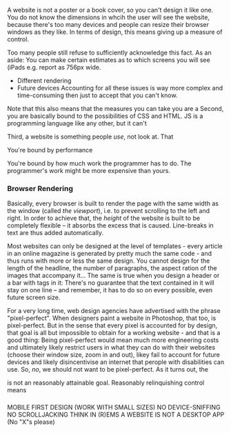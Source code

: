 



A website is not a poster or a book cover, so you can't design it like one. You do not know the dimensions in whcih the user will see the website, because there's too many devices and people can resize their browser windows as they like. In terms of design, this means giving up a measure of control.

Too many people still refuse to sufficiently acknowledge this fact.
As an aside: You can make certain estimates as to which screens you will see (iPads e.g. report as 756px wide. 
- Different rendering
- Future devices
Accounting for all these issues is way more complex and time-consuming then just to accept that you can't know.

Note that this also means that the measures you can take  you are a
Second, you are basically bound to the possibilities of CSS and HTML.
JS is a programming language like any other, but it can't

Third, a website is something people *use*, not look at. That

You're bound by performance

You're bound by how much work the programmer has to do.
The programmer's work might be more expensive than yours.





### Browser Rendering
Basically, every browser is built to render the page with the same width as the window (called *the viewport*), i.e. to prevent scrolling to the left and right. In order to achieve that, the *height* of the website is built to be completely flexible – it absorbs the excess that is caused. Line-breaks in text are thus added automatically. 

Most websites can only be designed at the level of templates - every article in an online magazine is generated by pretty much the same code - and thus runs with more or less the same design. You cannot design for the length of the headline, the number of paragraphs, the aspect ration of the images that accompany it... The same is true when you design a header or a bar with tags in it: There's no guarantee that the text contained in it will stay on one line – and remember, it has to do so on every possible, even future screen size. 


For a very long time, web design agencies have advertised with the phrase "pixel-perfect". When designers paint a website in Photoshop, that too, is pixel-perfect. But in the sense that every pixel is accounted for by design, that goal is all but impossible to obtain for a working website - and that is a good thing: Being pixel-perfect would mean much more engineering costs and ultimately likely restrict users in what they can do with their websites (choose their window size, zoom in and out), likey fail to account for future devices and likely disincentivise an internet that perople with disabilities can use. So, *no*, we should not want to be pixel-perfect. As it turns out, the

 is not an reasonably attainable goal.
Reasonably relinquishing control means 

###

MOBILE FIRST DESIGN (WORK WITH SMALL SIZES)
NO DEVICE-SNIFFING
NO SCROLLJACKING
THINK IN (R)EMS
A WEBSITE IS NOT A DESKTOP APP (No "X"s please)
